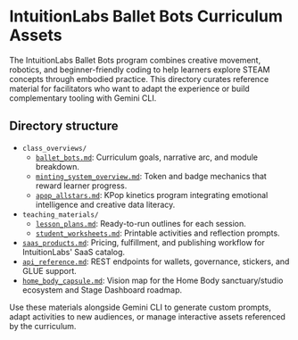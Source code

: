# IntuitionLabs Ballet Bots Curriculum Assets

The IntuitionLabs Ballet Bots program combines creative movement, robotics, and beginner-friendly coding to help learners explore STEAM concepts through embodied practice. This directory curates reference material for facilitators who want to adapt the experience or build complementary tooling with Gemini CLI.

## Directory structure

- `class_overviews/`
  - [`ballet_bots.md`](./class_overviews/ballet_bots.md): Curriculum goals, narrative arc, and module breakdown.
  - [`minting_system_overview.md`](./class_overviews/minting_system_overview.md): Token and badge mechanics that reward learner progress.
  - [`apop_allstars.md`](./class_overviews/apop_allstars.md): KPop kinetics program integrating emotional intelligence and creative data literacy.
- `teaching_materials/`
  - [`lesson_plans.md`](./teaching_materials/lesson_plans.md): Ready-to-run outlines for each session.
  - [`student_worksheets.md`](./teaching_materials/student_worksheets.md): Printable activities and reflection prompts.
- [`saas_products.md`](./saas_products.md): Pricing, fulfillment, and publishing workflow for IntuitionLabs' SaaS catalog.
- [`api_reference.md`](./api_reference.md): REST endpoints for wallets, governance, stickers, and GLUE support.
- [`home_body_capsule.md`](./home_body_capsule.md): Vision map for the Home Body sanctuary/studio ecosystem and Stage Dashboard roadmap.

Use these materials alongside Gemini CLI to generate custom prompts, adapt activities to new audiences, or manage interactive assets referenced by the curriculum.
